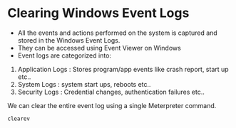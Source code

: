# Clearing Windows Event Logs

- All the events and actions performed on the system is captured and stored in the Windows Event Logs. 
- They can be accessed using Event Viewer on Windows
- Event logs are categorized into:
1. Application Logs : Stores program/app events like crash report, start up etc..
2. System Logs : system start ups, reboots etc..
3. Security Logs : Credential changes, authentication failures etc..

We can clear the entire event log using a single Meterpreter command.

```
clearev
```
